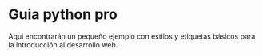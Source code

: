 # Guia python pro

Aqui encontrarán un pequeño ejemplo con estilos y etiquetas básicos para la introducción al desarrollo web.
